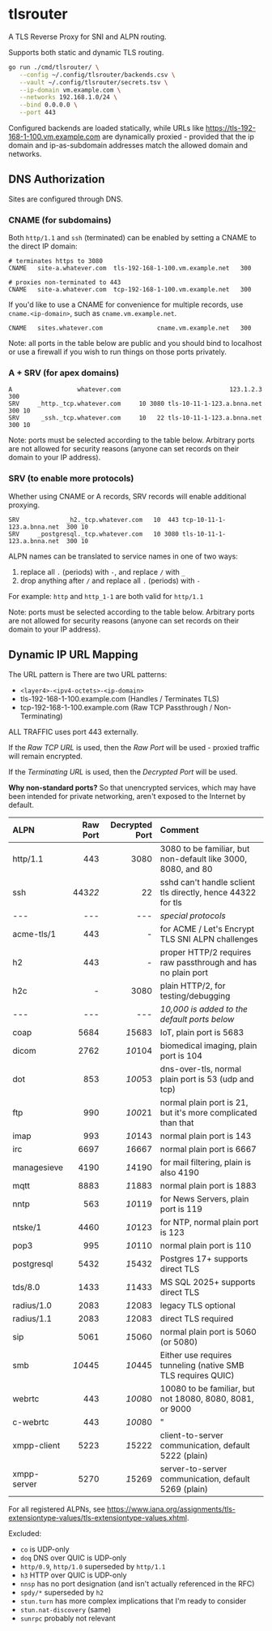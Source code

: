 # tlsrouter

A TLS Reverse Proxy for SNI and ALPN routing.

Supports both static and dynamic TLS routing.

```sh
go run ./cmd/tlsrouter/ \
   --config ~/.config/tlsrouter/backends.csv \
   --vault ~/.config/tlsrouter/secrets.tsv \
   --ip-domain vm.example.com \
   --networks 192.168.1.0/24 \
   --bind 0.0.0.0 \
   --port 443
```

Configured backends are loaded statically, while URLs like <https://tls-192-168-1-100.vm.example.com> are dynamically proxied -
provided that the ip domain and ip-as-subdomain addresses match the allowed domain and networks.

## DNS Authorization

Sites are configured through DNS.

### CNAME (for subdomains)

Both `http/1.1` and `ssh` (terminated) can be enabled by setting a CNAME to the direct IP domain:

```text
# terminates https to 3080
CNAME   site-a.whatever.com  tls-192-168-1-100.vm.example.net   300

# proxies non-terminated to 443
CNAME   site-a.whatever.com  tcp-192-168-1-100.vm.example.net   300
```

If you'd like to use a CNAME for convenience for multiple records, use `cname.<ip-domain>`, such as `cname.vm.example.net`.

```text
CNAME   sites.whatever.com               cname.vm.example.net   300
```

Note: all ports in the table below are public and you should bind to localhost or use a firewall if you wish to run things on those ports privately.

### A + SRV (for apex domains)

```text
A                  whatever.com                              123.1.2.3  300
SRV     _http._tcp.whatever.com     10 3080 tls-10-11-1-123.a.bnna.net  300 10
SRV      _ssh._tcp.whatever.com     10   22 tls-10-11-1-123.a.bnna.net  300 10
```

Note: ports must be selected according to the table below. Arbitrary ports are not allowed for security reasons (anyone can set records on their domain to your IP address).

### SRV (to enable more protocols)

Whether using CNAME or A records, SRV records will enable additional proxying.

```text
SRV             _h2._tcp.whatever.com   10  443 tcp-10-11-1-123.a.bnna.net  300 10
SRV     _postgresql._tcp.whatever.com   10 3080 tls-10-11-1-123.a.bnna.net  300 10
```

ALPN names can be translated to service names in one of two ways:

1. replace all `.` (periods) with `-`, and replace `/` with `_`
2. drop anything after `/` and replace all `.` (periods) with `-`

For example: `http` and `http_1-1` are both valid for `http/1.1`

Note: ports must be selected according to the table below. Arbitrary ports are not allowed for security reasons (anyone can set records on their domain to your IP address).

## Dynamic IP URL Mapping

The URL pattern is There are two URL patterns:
- `<layer4>-<ipv4-octets>-<ip-domain>`
- tls-192-168-1-100.example.com (Handles / Terminates TLS)
- tcp-192-168-1-100.example.com (Raw TCP Passthrough / Non-Terminating)

ALL TRAFFIC uses port 443 externally.

If the _Raw TCP URL_ is used, then the _Raw Port_ will be used - proxied traffic will remain encrypted.

If the _Terminating URL_ is used, then the _Decrypted Port_ will be used.

**Why non-standard ports?** So that unencrypted services, which may have been intended for private networking,
aren't exposed to the Internet by default.


| ALPN        |    Raw Port | Decrypted Port | Comment                                                      |
| :---------- | ----------: | -------------: | :----------------------------------------------------------- |
| http/1.1    |         443 |           3080 | 3080 to be familiar, but non-default like 3000, 8080, and 80 |
| ssh         |     443*22* |             22 | sshd can't handle sclient tls directly, hence 44322 for tls  |
| ---         |         --- |            --- | _special protocols_                                          |
| acme-tls/1  |         443 |              - | for ACME / Let's Encrypt TLS SNI ALPN challenges             |
| h2          |         443 |              - | proper HTTP/2 requires raw passthrough and has no plain port |
| h2c         |           - |           3080 | plain HTTP/2, for testing/debugging                          |
| ---         |         --- |            --- | _10,000 is added to the default ports below_                 |
| coap        |        5684 |        *1*5683 | IoT, plain port is 5683                                      |
| dicom       |        2762 |        *10*104 | biomedical imaging, plain port is 104                        |
| dot         |         853 |        *100*53 | dns-over-tls, normal plain port is 53 (udp and tcp)          |
| ftp         |         990 |        *100*21 | normal plain port is 21, but it's more complicated than that |
| imap        |         993 |        *10*143 | normal plain port is 143                                     |
| irc         |        6697 |        *1*6667 | normal plain port is 6667                                    |
| managesieve |        4190 |        *1*4190 | for mail filtering, plain is also 4190                       |
| mqtt        |        8883 |        *1*1883 | normal plain port is 1883                                    |
| nntp        |         563 |        *10*119 | for News Servers, plain port is 119                          |
| ntske/1     |        4460 |        *10*123 | for NTP, normal plain port is 123                            |
| pop3        |         995 |        *10*110 | normal plain port is 110                                     |
| postgresql  |        5432 |        *1*5432 | Postgres 17+ supports direct TLS                             |
| tds/8.0     |        1433 |        *1*1433 | MS SQL 2025+ supports direct TLS                             |
| radius/1.0  |        2083 |        *1*2083 | legacy TLS optional                                          |
| radius/1.1  |        2083 |        *1*2083 | direct TLS required                                          |
| sip         |        5061 |        *1*5060 | normal plain port is 5060 (or 5080)                          |
| smb         |     *10*445 |        *10*445 | Either use requires tunneling (native SMB TLS requires QUIC) |
| webrtc      |         443 |        *100*80 | 10080 to be familiar, but not 18080, 8080, 8081, or 9000     |
| c-webrtc    |         443 |        *100*80 | "                                                            |
| xmpp-client |        5223 |        *1*5222 | client-to-server communication, default 5222 (plain)         |
| xmpp-server |        5270 |        *1*5269 | server-to-server communication, default 5269 (plain)         |

For all registered ALPNs, see <https://www.iana.org/assignments/tls-extensiontype-values/tls-extensiontype-values.xhtml>.

Excluded:
- `co` is UDP-only
- `doq` DNS over QUIC is UDP-only
- `http/0.9`, `http/1.0` superseded by `http/1.1`
- `h3` HTTP over QUIC is UDP-only
- `nnsp` has no port designation (and isn't actually referenced in the RFC)
- `spdy/*` superseded by `h2`
- `stun.turn` has more complex implications that I'm ready to consider
- `stun.nat-discovery` (same)
- `sunrpc` probably not relevant
